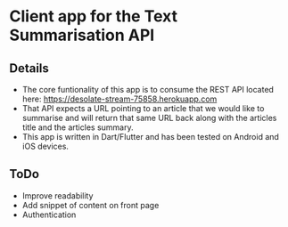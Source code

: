# Client app for the Text Summarisation API

## Details
* The core funtionality of this app is to consume the REST API located here: https://desolate-stream-75858.herokuapp.com
* That API expects a URL pointing to an article that we would like to summarise and will return that same URL back along with the articles title and the articles summary.
* This app is written in Dart/Flutter and has been tested on Android and iOS devices.

## ToDo
* Improve readability
* Add snippet of content on front page
* Authentication

